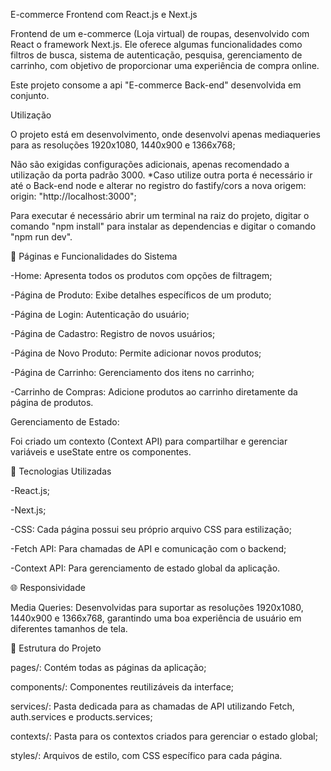 E-commerce Frontend com React.js e Next.js

Frontend de um e-commerce (Loja virtual) de roupas, desenvolvido com React o framework Next.js. Ele oferece algumas funcionalidades como filtros de busca, sistema de autenticação, pesquisa, gerenciamento de carrinho, com objetivo de proporcionar uma experiência de compra online.

Este projeto consome a api "E-commerce Back-end" desenvolvida em conjunto.

Utilização

O projeto está em desenvolvimento, onde desenvolvi apenas mediaqueries para as resoluções 1920x1080, 1440x900 e 1366x768;

Não são exigidas configurações adicionais, apenas recomendado a utilização da porta padrão 3000. *Caso utilize outra porta é necessário ir até o Back-end node e alterar no registro do fastify/cors a nova origem: origin: "http://localhost:3000";

Para executar é necessário abrir um terminal na raiz do projeto, digitar o comando "npm install" para instalar as dependencias e digitar o comando "npm run dev".

🚀 Páginas e Funcionalidades do Sistema

-Home: Apresenta todos os produtos com opções de filtragem;

-Página de Produto: Exibe detalhes específicos de um produto;

-Página de Login: Autenticação do usuário;

-Página de Cadastro: Registro de novos usuários;

-Página de Novo Produto: Permite adicionar novos produtos;

-Página de Carrinho: Gerenciamento dos itens no carrinho;

-Carrinho de Compras: Adicione produtos ao carrinho diretamente da página de produtos.

Gerenciamento de Estado:

Foi criado um contexto (Context API) para compartilhar e gerenciar variáveis e useState entre os componentes.

🔧 Tecnologias Utilizadas

-React.js;

-Next.js;

-CSS: Cada página possui seu próprio arquivo CSS para estilização;

-Fetch API: Para chamadas de API e comunicação com o backend;

-Context API: Para gerenciamento de estado global da aplicação.

🌐 Responsividade

Media Queries: Desenvolvidas para suportar as resoluções 1920x1080, 1440x900 e 1366x768, garantindo uma boa experiência de usuário em diferentes tamanhos de tela.

📁 Estrutura do Projeto

pages/: Contém todas as páginas da aplicação;

components/: Componentes reutilizáveis da interface;

services/: Pasta dedicada para as chamadas de API utilizando Fetch, auth.services e products.services;

contexts/: Pasta para os contextos criados para gerenciar o estado global;

styles/: Arquivos de estilo, com CSS específico para cada página.

